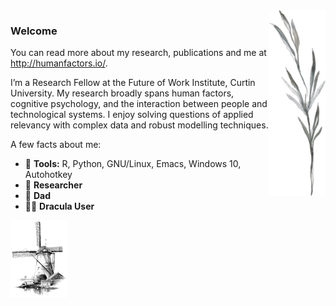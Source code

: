 <img src="https://raw.githubusercontent.com/humanfactors/humanfactors/master/Stick1.png" align="right" width="90vw">

### Welcome

You can read more about my research, publications and me at http://humanfactors.io/.

I’m a Research Fellow at the Future of Work Institute, Curtin University. My research broadly spans human factors, cognitive psychology, and the interaction between people and technological systems. I enjoy solving questions of applied relevancy with complex data and robust modelling techniques.

A few facts about me:

- 💾 **Tools:** R, Python, GNU/Linux, Emacs, Windows 10, Autohotkey
- 🔮 **Researcher**
- 👧 **Dad**
- 🧛‍♂️ **Dracula User**

<img src="https://raw.githubusercontent.com/humanfactors/humanfactors/master/molen.png" width="90vw">
